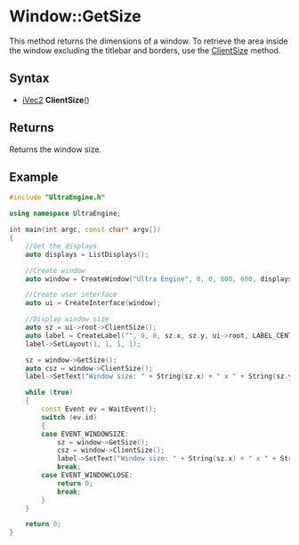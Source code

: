# Window::GetSize

This method returns the dimensions of a window. To retrieve the area inside the window excluding the titlebar and borders, use the [ClientSize](Window_ClientSize.md) method.

## Syntax

- [iVec2](iVec2.md) **ClientSize**()

## Returns

Returns the window size.

## Example

```c++
#include "UltraEngine.h"

using namespace UltraEngine;

int main(int argc, const char* argv[])
{
    //Get the displays
    auto displays = ListDisplays();

    //Create window
    auto window = CreateWindow("Ultra Engine", 0, 0, 800, 600, displays[0], WINDOW_TITLEBAR | WINDOW_RESIZABLE);

    //Create user interface
    auto ui = CreateInterface(window);

    //Display window size
    auto sz = ui->root->ClientSize();
    auto label = CreateLabel("", 0, 0, sz.x, sz.y, ui->root, LABEL_CENTER | LABEL_MIDDLE);
    label->SetLayout(1, 1, 1, 1);

    sz = window->GetSize();
    auto csz = window->ClientSize();
    label->SetText("Window size: " + String(sz.x) + " x " + String(sz.y) + "\n\nClient size: " + String(csz.x) + " x " + String(csz.y));

    while (true)
    {
        const Event ev = WaitEvent();
        switch (ev.id)
        {
        case EVENT_WINDOWSIZE:
            sz = window->GetSize();
            csz = window->ClientSize();
            label->SetText("Window size: " + String(sz.x) + " x " + String(sz.y) + "\n\nClient size: " + String(csz.x) + " x " + String(csz.y));
            break;
        case EVENT_WINDOWCLOSE:
            return 0;
            break;
        }
    }

    return 0;
}
```

